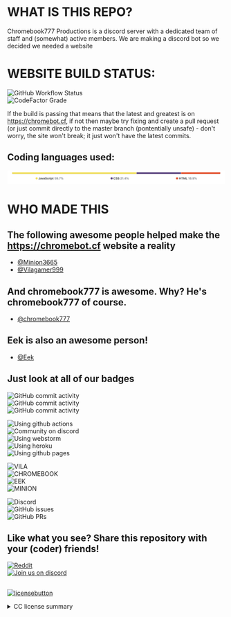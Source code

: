 # WHAT IS THIS REPO?

Chromebook777 Productions is a discord server with a dedicated team of staff and
(somewhat) active members. We are making a discord bot so we decided we needed a
website

# WEBSITE BUILD STATUS:

![GitHub Workflow Status](https://img.shields.io/github/workflow/status/chromebot-websites/chromebot.cf/Deploy%20react%20app%20to%20github?logo=github)<br/>
![CodeFactor Grade](https://img.shields.io/codefactor/grade/github/chromebot-websites/chromebot.cf?logo=codefactor&logoColor=white)<br/>

If the build is passing that means that the latest and greatest is on
https://chromebot.cf, if not then maybe try fixing and create a pull request (or
just commit directly to the master branch (pontentially unsafe) - don't worry,
the site won't break; it just won't have the latest commits.

## Coding languages used:

![Img](https://raw.githubusercontent.com/chromebot-websites/chromebot.cf/master/public/images/AE99DE4C-F8AB-426F-AF0F-4CB32E6A6F48.png)

# WHO MADE THIS

## The following awesome people helped make the https://chromebot.cf website a reality

- [@Minion3665](https://github.com/Minion3665)
- [@Vilagamer999](https://github.com/Vilagamer999)

## And chromebook777 is awesome. Why? He's chromebook777 of course.

- [@chromebook777](https://github.com/Chromebook777)

## Eek is also an awesome person!

- [@Eek](https://github.com/dragdev)

## Just look at all of our badges

![GitHub commit activity](https://img.shields.io/github/commit-activity/w/chromebot-websites/chromebot.cf?logo=react&logoColor=white)<br/>
![GitHub commit activity](https://img.shields.io/github/commit-activity/m/chromebot-websites/chromebot.cf?label=and&logo=react&logoColor=white)<br/>
![GitHub commit activity](https://img.shields.io/github/commit-activity/y/chromebot-websites/chromebot.cf?label=which%20is&logo=react&logoColor=white)<br/>

![Using github actions](https://img.shields.io/badge/Build%20with-github%20actions-red?logo=github)<br/>
![Community on discord](https://img.shields.io/badge/Community%20on-discord-orange?logo=discord&logoColor=white)<br/>
![Using webstorm](https://img.shields.io/badge/Using%20jetbrains-webstorm-1ABEE4?logo=webstorm)<br/>
![Using heroku](https://img.shields.io/badge/Backend%20from-heroku-430098?logo=heroku)<br/>
![Using github pages](https://img.shields.io/badge/Hosting%20from-github%20pages-black?logo=github)<br/>

![VILA](https://img.shields.io/badge/Vila-Approved-brightgreen)<br/>
![CHROMEBOOK](https://img.shields.io/badge/ChromeBook%20Grade-A%2B-brightgreen)<br/>
![EEK](https://img.shields.io/badge/Eek-Approved-brightgreen)<br/>
![MINION](https://img.shields.io/badge/Minion-Passing-yellowgreen)<br/>

![Discord](https://img.shields.io/discord/480959345601937410?color=yellow&label=Discord&logo=discord&logoColor=white)<br/>
![GitHub issues](https://img.shields.io/github/issues/chromebot-websites/chromebot.cf?logo=github)<br/>
![GitHub PRs](https://img.shields.io/github/issues-pr/chromebot-websites/chromebot.cf?logo=github)<br/>

## Like what you see? Share this repository with your (coder) friends!<br/>

<a href="https://www.reddit.com/r/Chromebot">![Reddit](https://img.shields.io/reddit/subreddit-subscribers/Chromebot?style=social)</a><br/>
<a href="https://">![Join us on discord](https://img.shields.io/discord/480959345601937410?color=yellow&label=Join%20us%20on%20discord&logo=discord&style=social)</a>

##

[![licensebutton](https://licensebuttons.net/l/by-nd/3.0/88x31.png)](https://creativecommons.org/licenses/by-nd/4.0)

 <details>
 <summary>CC license summary</summary>
 ==================</br>
 You can share this code arround as long as you credit the owner(s), any modifications to the code will then make it illegal to share said modified code, for more detailed info click the badge above. Otherwise don't forget to credit our hard work...
</details>
